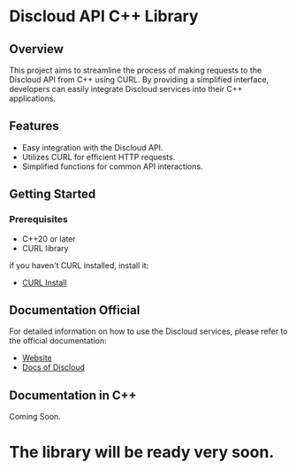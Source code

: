 # Discloud API C++ Library

## Overview

This project aims to streamline the process of making requests to the Discloud API from C++ using CURL. By providing a simplified interface, developers can easily integrate Discloud services into their C++ applications.

## Features

- Easy integration with the Discloud API.
- Utilizes CURL for efficient HTTP requests.
- Simplified functions for common API interactions.

## Getting Started

### Prerequisites

- C++20 or later
- CURL library

 if you haven't CURL installed, install it:
 - [CURL Install](https://curl.se/download.html)
 
## Documentation Official
For detailed information on how to use the Discloud services, please refer to the official documentation:

- [Website](https://discloud.com)
- [Docs of Discloud](https://docs.discloudbot.com/v/en)

## Documentation in C++
 Coming Soon.
 
# The library will be ready very soon.
